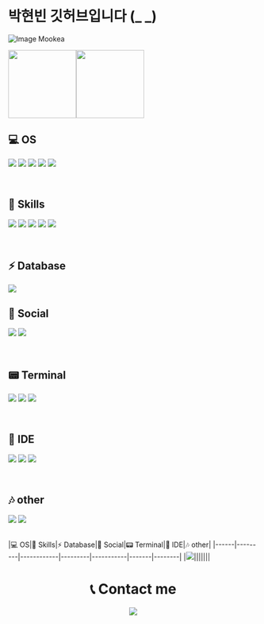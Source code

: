 # 박현빈 깃허브입니다 (_ _)
![Image Mookea](https://github.com/ppareu/ppareu/assets/127382049/c82078ff-4471-465d-884c-25c316780e81)


<img align="" height="137px" src="https://github-readme-stats.vercel.app/api?username=ppareu&hide_title=true&hide_border=true&show_icons=true&include_all_commits=true&line_height=21&bg_color=0,EC6C6C,FFD479,FFFC79,73FA79&theme=graywhite&locale=en" /><img align="" height="137px" src="https://github-readme-stats.vercel.app/api/top-langs/?username=ppareu&hide_title=true&hide_border=true&layout=compact&bg_color=0,73FA79,73FDFF,D783FF&theme=graywhite&locale=en" />


## 💻 OS

  <img src="https://img.shields.io/badge/linux-FCC624?style=for-the-badge&logo=Linux&logoColor=black"> <img src="https://img.shields.io/badge/Windows-0078D6?style=for-the-badge&logo=windows&logoColor=white">
  <img src="https://img.shields.io/badge/Ubuntu-E95420?style=for-the-badge&logo=ubuntu&logoColor=white"> <img src="https://img.shields.io/badge/WSL-0a97f5?style=for-the-badge&logo=linux&logoColor=white">
  <img src="https://img.shields.io/badge/mac%20os-000000?style=for-the-badge&logo=apple&logoColor=white">

<br>

## 🚀 Skills
 <img src="https://img.shields.io/badge/C-A8B9CC?style=for-the-badge&logo=c&logoColor=white"> <img src="https://img.shields.io/badge/c++-00599C?style=for-the-badge&logo=C%2B%2B&logoColor=white"> 
 <img src="https://img.shields.io/badge/Java-ED8B00?style=for-the-badge&logo=openjdk&logoColor=white"> <img src="https://img.shields.io/badge/javascript-F7DF1E?style=for-the-badge&logo=javascript&logoColor=black"> 
 <img src="https://img.shields.io/badge/python-3776AB?style=for-the-badge&logo=python&logoColor=white">

<br>

## ⚡ Database
   <img src="https://img.shields.io/badge/oracle-F80000?style=for-the-badge&logo=Oracle&logoColor=white">
   
<br>

## 👻 Social
<img src="https://img.shields.io/badge/discord-5865F2?style=for-the-badge&logo=discord&logoColor=white"> <img src="https://img.shields.io/badge/github-181717?style=for-the-badge&logo=Github&logoColor=white">
  
<br>
  
## 📟 Terminal
  <img src="https://img.shields.io/badge/powershell-5391FE?style=for-the-badge&logo=powershell&logoColor=white"> <img src="https://img.shields.io/badge/git-F05032?style=for-the-badge&logo=git&logoColor=white">
  <img src="https://img.shields.io/badge/windowsterminal-4D4D4D?style=for-the-badge&logo=windowsterminal&logoColor=white">

<br>

## 🧩 IDE
  <img src="https://img.shields.io/badge/arduino-00878F?style=for-the-badge&logo=arduino&logoColor=white"> <img src="https://img.shields.io/badge/androidstudio-3DDC84?style=for-the-badge&logo=arduino&logoColor=white"> <img src="https://img.shields.io/badge/apachenetbeanside-1B6AC6?style=for-the-badge&logo=apachenetbeanside&logoColor=white">

<br>

## 🎶 other
  <img src="https://img.shields.io/badge/arm-0091BD?style=for-the-badge&logo=arm&logoColor=white"> <img src="https://img.shields.io/badge/armkeil-394049?style=for-the-badge&logo=armkeil&logoColor=white">
  
<br>
|💻 OS|🚀 Skills|⚡ Database|👻 Social|📟 Terminal|🧩 IDE|🎶 other|
|------|---------|------------|---------|-----------|-------|--------|
|<img src="https://img.shields.io/badge/linux-FCC624?style=for-the-badge&logo=Linux&logoColor=black">|||||||
<div align=center><h1>📞 Contact me</h1></div>
<p align="center">
  <a href="mailto:bin000120@naver.com"><img src="https://img.shields.io/badge/naver-03C75A?style=for-the-badge&link=mailto:bin000120@naver.com"/></a>
</p>
